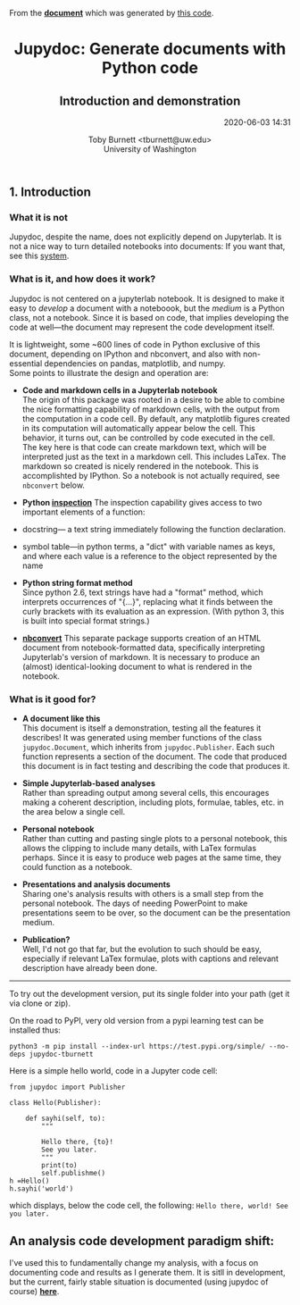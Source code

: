 From the **[document](https://tburnett.github.io/jupydoc)** which was generated by [this code](jupydoc/document.py).


<header>
<h1>Jupydoc: Generate documents with Python code </h1>
<h2>Introduction and demonstration </h2>
<p style="text-align: right;">2020-06-03 14:31</p> 
<p style="text-align: center;" >Toby Burnett &lt;tburnett@uw.edu&gt;<br>University of Washington<br></p>

</header>




## 1. Introduction

### What it is **not**
Jupydoc, despite the name, does not explicitly depend on Jupyterlab. It is not a nice way to turn 
detailed notebooks into documents: If you want that, see this 
[system](http://blog.juliusschulz.de/blog/ultimate-ipython-notebook). 

### What is it, and how does it work?
Jupydoc is not centered on a jupyterlab notebook. It is designed to make it easy to *develop* a
document with a noteboook, but the *medium* is a Python class, not a  notebook. Since it is
based on code, that implies developing the code at well&mdash;the document may represent the
code development itself.

It is lightweight, some ~600 lines of code in Python exclusive of this document, depending on
IPython and nbconvert, and also with non-essential dependencies on pandas, matplotlib, and numpy.   
Some points to illustrate the design and operation are:

* **Code and markdown cells in a Jupyterlab notebook**<br>
The origin of this package was rooted in a desire to be able to combine the nice formatting capability of
markdown cells, with the output from the computation in a code cell. By default, any matplotlib
figures created in its computation will automatically appear below the cell. This behavior, it turns out,
can be controlled  by code executed in the cell. The key here is that code can create markdown text,
which will be interpreted just as the text in a markdown cell. This includes LaTex. The markdown so created
is nicely rendered in the notebook. This is accomplishted by IPython. So a notebook is not actually required, 
see `nbconvert` below.
 
* **Python [inspection](https://docs.python.org/3/library/inspect.html)**
The inspection capability gives access to two important elements of a function:
 * docstring&mdash; a text string immediately following the function declaration.
 * symbol table&mdash;in python terms, a "dict" with variable names as keys, and where each value is a
   reference to the object represented by the name

* **Python string format method**<br>
Since python 2.6, text strings have had a "format" method, which interprets occurrences of "{...}", 
replacing what it finds between the
curly brackets with its evaluation as an expression. (With python 3, this is built into special format strings.)

* **[nbconvert](https://nbconvert.readthedocs.io/en/latest/)**
This separate package supports creation of an HTML document from notebook-formatted data, specifically 
interpreting Jupyterlab's version of markdown. 
It is necessary to produce an (almost) identical-looking  document to what is rendered in the notebook.

### What is it good for?

* **A document like this**<br>
This document is itself a demonstration, testing all the features it describes! It was generated using 
member functions  of the class `jupydoc.Document`, which inherits from `jupydoc.Publisher`.
Each such function represents a section of the document. The code that produced this document is in fact testing and 
describing the code that produces it.
       
* **Simple Jupyterlab-based analyses**<br>
Rather than spreading output among several cells, this encourages making a coherent description, 
including  plots, formulae, tables, etc. in the area below a single cell.

* **Personal notebook**<br>
Rather than cutting and pasting single plots to a personal notebook, this allows the clipping 
to include many details, with LaTex formulas perhaps. Since it is easy to produce web pages at the
same time, they could function as a notebook.

* **Presentations and analysis documents**<br>
Sharing one's analysis results with others is a small step from the personal notebook. The days of 
needing PowerPoint to make presentations seem to be over, so the document can be the presentation medium.

* **Publication?**<br>
Well, I'd not go that far, but the evolution to such should be easy, especially if relevant LaTex
formulae, plots with captions and relevant description have already been done.

---
To try out the development version, put its single folder into your path (get it via clone or zip).

On the road to PyPI, very old version from a pypi learning test can be installed thus:
```
python3 -m pip install --index-url https://test.pypi.org/simple/ --no-deps jupydoc-tburnett

```


Here is a simple hello world, code in a Jupyter code cell:

```
from jupydoc import Publisher

class Hello(Publisher):
    
    def sayhi(self, to):
        """ 
        
        Hello there, {to}!        
        See you later.
        """
        print(to)
        self.publishme()
h =Hello()
h.sayhi('world')
```
which displays, below the code cell, the following:
`Hello there, world! See you later.`

## An analysis code development paradigm shift:
I've used this to fundamentally change my analysis, with a focus on documenting code and results as I generate them. It is sitll
in development, but the current, fairly stable situation is documented (using jupydoc of course) 
**[here](https://tburnett.github.io/jupydoc-workflow/)**.
